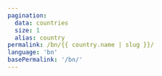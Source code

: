 ```yaml
---
pagination:
  data: countries
  size: 1
  alias: country
permalink: /bn/{{ country.name | slug }}/
language: 'bn'
basePermalink: '/bn/'
---
```



